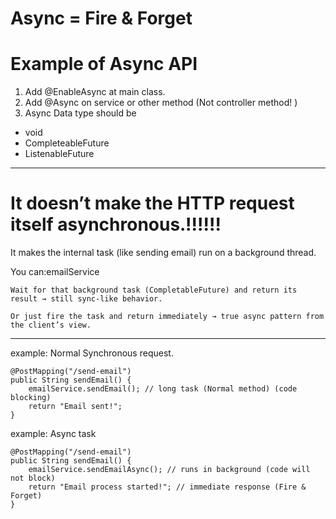 
# Async = Fire & Forget

# Example of Async API 
  
  
1. Add @EnableAsync at main class.
2. Add @Async on service or other method (Not controller method! )
3. Async Data type should be


 - void
 - CompleteableFuture<T>
 - ListenableFuture<T>  
  
______________________________  
  
  
  
# It doesn’t make the HTTP request itself asynchronous.!!!!!!

It makes the internal task (like sending email) run on a background thread.

You can:emailService

    Wait for that background task (CompletableFuture) and return its result → still sync-like behavior.

    Or just fire the task and return immediately → true async pattern from the client’s view.
  
  
____________________________

example: Normal Synchronous request.

```
@PostMapping("/send-email")
public String sendEmail() {
    emailService.sendEmail(); // long task (Normal method) (code blocking)
    return "Email sent!";
}  
```

example: Async task

```
@PostMapping("/send-email")
public String sendEmail() {
    emailService.sendEmailAsync(); // runs in background (code will not block)
    return "Email process started!"; // immediate response (Fire & Forget)
}

```
  
  
  
  
  
  
  
  
  
  